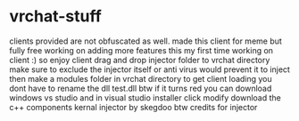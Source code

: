 # vrchat-stuff
clients provided are not obfuscated as well. made this client for meme but fully free 
working on adding more features this my first time working on client :)
so enjoy client 
drag and drop injector folder to vrchat directory 
make sure to exclude the injector itself or anti virus would prevent it to inject 
then make a modules folder in vrchat directory to get client loading you dont have to rename the dll test.dll btw 
if it turns red you can download windows vs studio and in visual studio installer click modify  download the c++ components 
kernal injector by skegdoo btw credits for injector 
